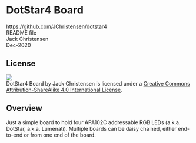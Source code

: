 # DotStar4 Board
https://github.com/JChristensen/dotstar4  
README file  
Jack Christensen  
Dec-2020

## License
![](https://i.creativecommons.org/l/by-sa/4.0/88x31.png)  
DotStar4 Board by Jack Christensen is licensed under a [Creative Commons Attribution-ShareAlike 4.0 International License](http://creativecommons.org/licenses/by-sa/4.0/).

## Overview
Just a simple board to hold four APA102C addressable RGB LEDs (a.k.a. DotStar, a.k.a. Lumenati). Multiple boards can be daisy chained, either end-to-end or from one end of the board.

